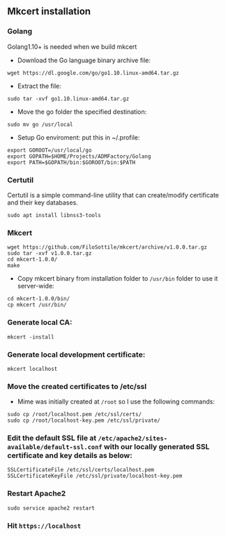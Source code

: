 ## Mkcert installation

### Golang
Golang1.10+ is needed when we build mkcert
- Download the Go language binary archive file:
```
wget https://dl.google.com/go/go1.10.linux-amd64.tar.gz
```
- Extract the file:
```
sudo tar -xvf go1.10.linux-amd64.tar.gz
```
- Move the go folder the specified destination:
```
sudo mv go /usr/local
```
- Setup Go enviroment: put this in ~/.profile:
```
export GOROOT=/usr/local/go
export GOPATH=$HOME/Projects/ADMFactory/Golang
export PATH=$GOPATH/bin:$GOROOT/bin:$PATH
```

### Certutil
Certutil is a simple command-line utility that can create/modify certificate and their key databases.
```
sudo apt install libnss3-tools
```

### Mkcert
```
wget https://github.com/FiloSottile/mkcert/archive/v1.0.0.tar.gz
sudo tar -xvf v1.0.0.tar.gz
cd mkcert-1.0.0/
make
```
- Copy mkcert binary from installation folder to `/usr/bin` folder to use it server-wide:
```
cd mkcert-1.0.0/bin/
cp mkcert /usr/bin/
```

### Generate local CA:
```
mkcert -install
```

### Generate local development certificate:
```
mkcert localhost
```

### Move the created certificates to /etc/ssl
- Mime was initially created at `/root` so I use the following commands:
```
sudo cp /root/localhost.pem /etc/ssl/certs/
sudo cp /root/localhost-key.pem /etc/ssl/private/
```

### Edit the default SSL file at `/etc/apache2/sites-available/default-ssl.conf` with our locally generated SSL certificate and key details as below:
```
SSLCertificateFile /etc/ssl/certs/localhost.pem
SSLCertificateKeyFile /etc/ssl/private/localhost-key.pem
```

### Restart Apache2
```
sudo service apache2 restart
```

### Hit `https://localhost`
